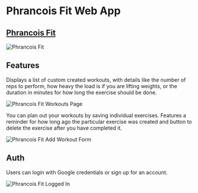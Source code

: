 # Phrancois Fit Web App

## [Phrancois Fit](https://phrancoisfit.vercel.app/)

![Phrancois Fit](https://ronthetech.github.io/image-repo/home_page_logged_out.png)

## Features

Displays a list of custom created workouts, with details like the number of reps to perform, how heavy the load is if you are lifting weights, or the duration in minutes for how long the exercise should be done.

![Phrancois Fit Workouts Page](https://ronthetech.github.io/image-repo/workouts_page_logged_out.png)

You can plan out your workouts by saving individual exercises. Features a reminder for how long ago the particular exercise was created and button to delete the exercise after you have completed it.

![Phrancois Fit Add Workout Form](https://ronthetech.github.io/image-repo/adding_workout_logged_out.png)

## Auth

Users can login with Google credentials or sign up for an account.

![Phrancois Fit Logged In](https://ronthetech.github.io/image-repo/workouts_page_logged_in.png)
